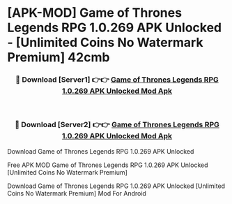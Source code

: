 # [APK-MOD] Game of Thrones  Legends RPG 1.0.269 APK Unlocked - [Unlimited Coins No Watermark Premium] 42cmb



<div align="center">
<h3>🔴 Download [Server1] 👉👉 <a href="https://momento.my/?title=Game_of_Thrones__Legends_RPG_1.0.269_APK_Unlocked">Game of Thrones  Legends RPG 1.0.269 APK Unlocked Mod Apk</a></h3><br>

<h3>🔴 Download [Server2] 👉👉 <a href="https://momento.my/?title=Game_of_Thrones__Legends_RPG_1.0.269_APK_Unlocked">Game of Thrones  Legends RPG 1.0.269 APK Unlocked Mod Apk</a></h3>
</div>



Download Game of Thrones  Legends RPG 1.0.269 APK Unlocked 

Free APK MOD Game of Thrones  Legends RPG 1.0.269 APK Unlocked [Unlimited Coins No Watermark Premium]

Download Game of Thrones  Legends RPG 1.0.269 APK Unlocked [Unlimited Coins No Watermark Premium] Mod For Android
